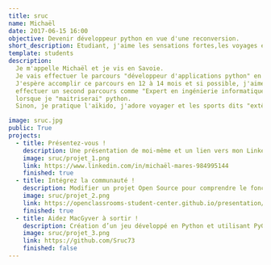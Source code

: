 ```yaml
---
title: sruc
name: Michaël
date: 2017-06-15 16:00
objective: Devenir développeur python en vue d'une reconversion.
short_description: Etudiant, j'aime les sensations fortes,les voyages et je travail dans la chimie
template: students
description:
  Je m'appelle Michaël et je vis en Savoie.
  Je vais effectuer le parcours "développeur d'applications python" en parallèle de mon travail actuel dans la chimie en vue d'une reconversion.
  J'espère accomplir ce parcours en 12 à 14 mois et si possible, j'aimerais plus tard
  effectuer un second parcours comme "Expert en ingénierie informatique" mais uniquement
  lorsque je "maitriserai" python.
  Sinon, je pratique l'aïkido, j'adore voyager et les sports dits "extêmes".

image: sruc.jpg
public: True
projects:
  - title: Présentez-vous !
    description: Une présentation de moi-même et un lien vers mon LinkedIn.
    image: sruc/projet_1.png
    link: https://www.linkedin.com/in/michaël-mares-984995144
    finished: true
  - title: Intégrez la communauté !
    description: Modifier un projet Open Source pour comprendre le fonctionnement de Git, de Github et des pull requests.
    image: sruc/projet_2.png
    link: https://openclassrooms-student-center.github.io/presentation/students/Michaël.html
    finished: true
  - title: Aidez MacGyver à sortir !
    description: Création d’un jeu développé en Python et utilisant PyGame.
    image: sruc/projet_3.png
    link: https://github.com/Sruc73
    finished: false
---
```

